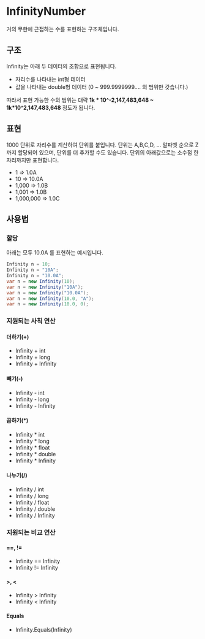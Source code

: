 # InfinityNumber
거의 무한에 근접하는 수를 표현하는 구조체입니다.


## 구조
Infinity는 아래 두 데이터의 조합으로 표현됩니다.
- 자리수를 나타내는 int형 데이터
- 값을 나타내는 double형 데이터 (0 ~ 999.9999999.... 의 범위만 갖습니다.)

따라서 표현 가능한 수의 범위는
대략 **1k * 10^-2,147,483,648 ~ 1k*10^2,147,483,648** 정도가 됩니다.

## 표현
1000 단위로 자리수를 계산하여 단위를 붙입니다.
단위는 A,B,C,D, ... 알파벳 순으로 Z까지 할당되어 있으며, 단위를 더 추가할 수도 있습니다.
단위의 아래값으로는 소수점 한자리까지만 표현합니다.

- 1 => 1.0A
- 10 => 10.0A
- 1,000 => 1.0B
- 1,001 => 1.0B
- 1,000,000 => 1.0C

## 사용법

### 할당
아래는 모두 10.0A 를 표현하는 예시입니다.
```csharp
Infinity n = 10;
Infinity n = "10A";
Infinity n = "10.0A";
var n = new Infinity(10);
var n = new Infinity("10A");
var n = new Infinity("10.0A");
var n = new Infinity(10.0, "A");
var n = new Infinity(10.0, 0);
```

### 지원되는 사칙 연산
#### 더하기(+)
- Infinity + int
- Infinity + long
- Infinity + Infinity

#### 빼기(-)
- Infinity - int
- Infinity - long
- Infinity - Infinity

#### 곱하기(*)
- Infinity * int
- Infinity * long
- Infinity * float
- Infinity * double
- Infinity * Infinity

#### 나누기(/)
- Infinity / int
- Infinity / long
- Infinity / float
- Infinity / double
- Infinity / Infinity

### 지원되는 비교 연산
#### ==, !=
- Infinity == Infinity
- Infinity != Infinity

#### >, <
- Infinity > Infinity
- Infinity < Infinity

#### Equals
- Infinity.Equals(Infinity)